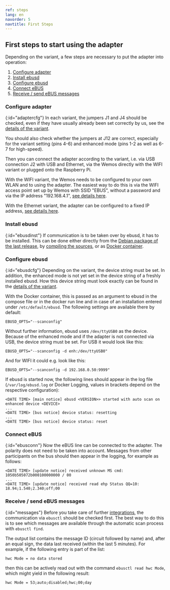 ```yaml
---
ref: steps
lang: en
navorder: 5
navtitle: First Steps
---
```

## First steps to start using the adapter
Depending on the variant, a few steps are necessary to put the adapter into operation:

1. [Configure adapter](#adaptercfg)
2. [Install ebusd](#ebusdinst)
3. [Configure ebusd](#ebusdcfg)
4. [Connect eBUS](#ebusconn)
5. [Receive / send eBUS messages](#messages)

### Configure adapter
{:id="adaptercfg"}
In each variant, the jumpers J1 and J4 should be checked, even if they have usually already been set correctly by us,
see the [details of the variant](index.en#variants).

You should also check whether the jumpers at J12 are correct, especially for the variant setting (pins 4-6) and enhanced
mode (pins 1-2 as well as 6-7 for high-speed).

Then you can connect the adapter according to the variant, i.e. via USB connection J2 with USB and Ethernet, via the
Wemos directly with the WIFI variant or plugged onto the Raspberry Pi.

With the WIFI variant, the Wemos needs to be configured to your own WLAN and to using the adapter.
The easiest way to do this is via the WIFI access point set up by Wemos with SSID "EBUS", without a password and via the
IP address "192.168.4.1", [see details here](wemosebus#ebusd-esp).

With the Ethernet variant, the adapter can be configured to a fixed IP address,
[see details here](picfirmware.en#ethernetconfig).

### Install ebusd
{:id="ebusdinst"}
If communication is to be taken over by ebusd, it has to be installed.
This can be done either directly from the [Debian package of the last release](https://github.com/john30/ebusd/releases/latest),
by [compiling the sources](https://github.com/john30/ebusd/wiki/1.-Build-and-install),
or as [Docker container](https://hub.docker.com/repository/docker/john30/ebusd/).

### Configure ebusd
{:id="ebusdcfg"}
Depending on the variant, the device string must be set. In addition, the enhanced mode is not yet set in the device
string of a freshly installed ebusd.
How this device string must look exactly can be found in the [details of the variant](index.en#variants).

With the Docker container, this is passed as an argument to ebusd in the compose file or in the docker run line and
in case of an installation entered under `/etc/default/ebusd`. The following settings are available there by default:

`EBUSD_OPTS="--scanconfig"`

Without further information, ebusd uses `/dev/ttyUSB0` as the device. Because of the enhanced mode and if the adapter
is not connected via USB, the device string must be set. For USB it would look like this:

`EBUSD_OPTS="--scanconfig -d enh:/dev/ttyUSB0"`

And for WIFI it could e.g. look like this:

`EBUSD_OPTS="--scanconfig -d 192.168.0.50:9999"`

If ebusd is started now, the following lines should appear in the log file (`/var/log/ebusd.log` or Docker Logging,
values in brackets depend on the respective configuration):
```
<DATE TIME> [main notice] ebusd <VERSION>> started with auto scan on enhanced device <DEVICE>
...
<DATE TIME> [bus notice] device status: resetting
...
<DATE TIME> [bus notice] device status: reset
```

### Connect eBUS
{:id="ebusconn"}
Now the eBUS line can be connected to the adapter. The polarity does not need to be taken into account.
Messages from other participants on the bus should then appear in the logging, for example as follows:
```
<DATE TIME> [update notice] received unknown MS cmd: 1050b505072b000100000000 / 00
...
<DATE TIME> [update notice] received read ehp Status QQ=10: 18.94;1.540;2.340;off;00
```

### Receive / send eBUS messages
{:id="messages"}
Before you take care of further [integrations](https://github.com/john30/ebusd/wiki/7.-Integrations), the communication
via `ebusctl` should be checked first. The best way to do this is to see which messages are available through the
automatic scan process with `ebusctl find`.

The output list contains the message ID (circuit followed by name) and, after an equal sign, the data last received
(within the last 5 minutes). For example, if the following entry is part of the list:

`hwc Mode = no data stored`

then this can be actively read out with the command `ebusctl read hwc Mode`, which might yield in the following result:

`hwc Mode = 53;auto;disabled;hwc;00;day`
